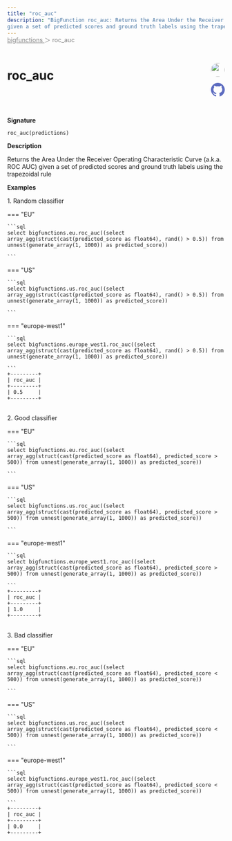 ```yaml
---
title: "roc_auc"
description: "BigFunction roc_auc: Returns the Area Under the Receiver Operating Characteristic Curve (a.k.a. ROC AUC)
given a set of predicted scores and ground truth labels using the trapezoidal rule"
---
```


<span style="color: gray; position: relative; top: -1rem">
  <a href=".." style="color: gray">bigfunctions </a> ＞ roc_auc
</span>

# roc_auc


<div style="position: relative; top: -4rem; margin-bottom:  -2rem; text-align: right; z-index: 9999;">
  
  <a href="https://www.linkedin.com/in/anatolec/" title="Author: Anatole Callies" target="_blank">
    <img src="https://ca.slack-edge.com/T01LGTNUWTE-U044NKG25GX-7469e33feefb-512" width="32" style=" border-radius: 50% !important">
  </a>
  
  <a href="{REPO_URL}/tree/main/bigfunctions/roc_auc.yaml" title="Edit on GitHub" target="_blank"><svg xmlns="http://www.w3.org/2000/svg" width="32" height="32" viewBox="0 0 24 24"><path fill="#5d6cc0" d="M12 0c-6.626 0-12 5.373-12 12 0 5.302 3.438 9.8 8.207 11.387.599.111.793-.261.793-.577v-2.234c-3.338.726-4.033-1.416-4.033-1.416-.546-1.387-1.333-1.756-1.333-1.756-1.089-.745.083-.729.083-.729 1.205.084 1.839 1.237 1.839 1.237 1.07 1.834 2.807 1.304 3.492.997.107-.775.418-1.305.762-1.604-2.665-.305-5.467-1.334-5.467-5.931 0-1.311.469-2.381 1.236-3.221-.124-.303-.535-1.524.117-3.176 0 0 1.008-.322 3.301 1.23.957-.266 1.983-.399 3.003-.404 1.02.005 2.047.138 3.006.404 2.291-1.552 3.297-1.23 3.297-1.23.653 1.653.242 2.874.118 3.176.77.84 1.235 1.911 1.235 3.221 0 4.609-2.807 5.624-5.479 5.921.43.372.823 1.102.823 2.222v3.293c0 .319.192.694.801.576 4.765-1.589 8.199-6.086 8.199-11.386 0-6.627-5.373-12-12-12z"/></svg></a>
</div>



**Signature** 
```
roc_auc(predictions)
```

**Description**

Returns the Area Under the Receiver Operating Characteristic Curve (a.k.a. ROC AUC)
given a set of predicted scores and ground truth labels using the trapezoidal rule





**Examples**



<span style="color: var(--md-typeset-a-color);">1. Random classifier</span>









=== "EU"

    ```sql
    select bigfunctions.eu.roc_auc((select array_agg(struct(cast(predicted_score as float64), rand() > 0.5)) from unnest(generate_array(1, 1000)) as predicted_score))
    
    ```




=== "US"

    ```sql
    select bigfunctions.us.roc_auc((select array_agg(struct(cast(predicted_score as float64), rand() > 0.5)) from unnest(generate_array(1, 1000)) as predicted_score))
    
    ```




=== "europe-west1"

    ```sql
    select bigfunctions.europe_west1.roc_auc((select array_agg(struct(cast(predicted_score as float64), rand() > 0.5)) from unnest(generate_array(1, 1000)) as predicted_score))
    
    ```









<pre style="margin-top: -1rem;">
<code style="padding-top: 0px; padding-bottom: 0px;">+---------+
| roc_auc |
+---------+
| 0.5     |
+---------+
</code>
</pre>









<span style="color: var(--md-typeset-a-color);">2. Good classifier</span>









=== "EU"

    ```sql
    select bigfunctions.eu.roc_auc((select array_agg(struct(cast(predicted_score as float64), predicted_score > 500)) from unnest(generate_array(1, 1000)) as predicted_score))
    
    ```




=== "US"

    ```sql
    select bigfunctions.us.roc_auc((select array_agg(struct(cast(predicted_score as float64), predicted_score > 500)) from unnest(generate_array(1, 1000)) as predicted_score))
    
    ```




=== "europe-west1"

    ```sql
    select bigfunctions.europe_west1.roc_auc((select array_agg(struct(cast(predicted_score as float64), predicted_score > 500)) from unnest(generate_array(1, 1000)) as predicted_score))
    
    ```









<pre style="margin-top: -1rem;">
<code style="padding-top: 0px; padding-bottom: 0px;">+---------+
| roc_auc |
+---------+
| 1.0     |
+---------+
</code>
</pre>









<span style="color: var(--md-typeset-a-color);">3. Bad classifier</span>









=== "EU"

    ```sql
    select bigfunctions.eu.roc_auc((select array_agg(struct(cast(predicted_score as float64), predicted_score < 500)) from unnest(generate_array(1, 1000)) as predicted_score))
    
    ```




=== "US"

    ```sql
    select bigfunctions.us.roc_auc((select array_agg(struct(cast(predicted_score as float64), predicted_score < 500)) from unnest(generate_array(1, 1000)) as predicted_score))
    
    ```




=== "europe-west1"

    ```sql
    select bigfunctions.europe_west1.roc_auc((select array_agg(struct(cast(predicted_score as float64), predicted_score < 500)) from unnest(generate_array(1, 1000)) as predicted_score))
    
    ```









<pre style="margin-top: -1rem;">
<code style="padding-top: 0px; padding-bottom: 0px;">+---------+
| roc_auc |
+---------+
| 0.0     |
+---------+
</code>
</pre>









